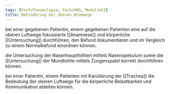 ```yaml
---
tags: [Fach/Pneumologie, Fach/HNO, Modul/m13]
title: Behinderung der oberen Atemwege
---
```



bei einer gegebenen Patientin, einem gegebenen Patienten eine auf die oberen Luftwege fokussierte [[Anamnese]] und körperliche [[Untersuchung]] durchführen, den Befund dokumentieren und im Vergleich zu einem Normalbefund einordnen können. 

die Untersuchung der Nasenhaupthöhlen mittels Nasenspekulum sowie die [[Untersuchung]] der Mundhöhle mittels Zungenspatel korrekt durchführen können.

bei einer Patientin, einem Patienten mit Kanülierung der [[Trachea]] die Bedeutung der oberen Luftwege für die körperliche Belastbarkeit und Kommunikation ableiten können. 
